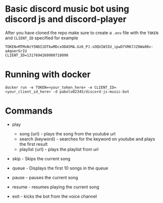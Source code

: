 # Basic discord music bot using discord js and discord-player

After you have cloned the repo make sure to create a `.env` file with the `TOKEN` and `CLIENT_ID` specified for example

```
TOKEN=MTMxNzY5NDI2OTkwMDcxODA5MA.Gz6_PJ.sOQUIW3IU_ipwD7VRK7JZ6Wa08v-aAqoerGrIU
CLIENT_ID=1317694269900718090
```

# Running with docker

`docker run -e TOKEN=<your_token_here> -e CLIENT_ID=<your_client_id_here> -d pabolo02345/discord-js-music-bot`

# Commands

- play
  - song {url}       - plays the song from the youtube url
  - search {keyword} - searches for the keyword on youtube and plays the first result
  - playlist {url}   - plays the playlist from url

- skip   - Skips the current song
- queue  - Displays the first 10 songs in the queue
- pause  - pauses the current song
- resume - resumes playing the current song
- exit   - kicks the bot from the voice channel
